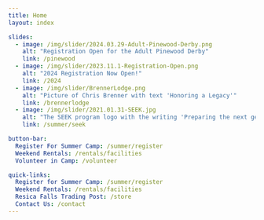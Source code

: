 ```yaml
---
title: Home
layout: index

slides:
  - image: /img/slider/2024.03.29-Adult-Pinewood-Derby.png
    alt: "Registration Open for the Adult Pinewood Derby"
    link: /pinewood
  - image: /img/slider/2023.11.1-Registration-Open.png
    alt: "2024 Registration Now Open!"
    link: /2024
  - image: /img/slider/BrennerLodge.png
    alt: "Picture of Chris Brenner with text 'Honoring a Legacy'"
    link: /brennerlodge
  - image: /img/slider/2021.01.31-SEEK.jpg
    alt: "The SEEK program logo with the writing 'Preparing the next generation of camp staff'"
    link: /summer/seek

button-bar:
  Register For Summer Camp: /summer/register
  Weekend Rentals: /rentals/facilities
  Volunteer in Camp: /volunteer

quick-links:
  Register for Summer Camp: /summer/register
  Weekend Rentals: /rentals/facilities
  Resica Falls Trading Post: /store
  Contact Us: /contact
---
```


